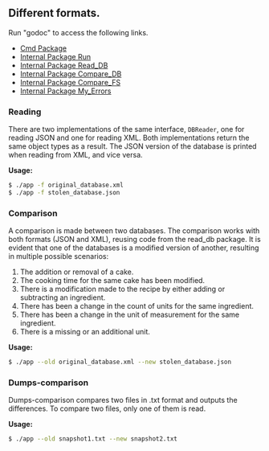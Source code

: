 ## Different formats.

Run "godoc" to access the following links.
- [Cmd Package](http://localhost:6060/pkg/go_day_01/cmd/app)
- [Internal Package Run](http://localhost:6060/pkg/go_day_01/internal/app/run)
- [Internal Package Read_DB](http://localhost:6060/pkg/go_day_01/internal/app/read_db)
- [Internal Package Compare_DB](http://localhost:6060/pkg/go_day_01/internal/app/compare_db)
- [Internal Package Compare_FS](http://localhost:6060/pkg/go_day_01/internal/app/compare_fs)
- [Internal Package My_Errors](http://localhost:6060/pkg/go_day_01/internal/app/my_errors)

### Reading
There are two implementations of the same interface, `DBReader`, one for reading JSON and one for reading XML. 
Both implementations return the same object types as a result. The JSON version of the database is printed 
when reading from XML, and vice versa.

**Usage:**
```bash
$ ./app -f original_database.xml
$ ./app -f stolen_database.json
```

### Comparison
A comparison is made between two databases. 
The comparison works with both formats (JSON and XML), reusing code from the read_db package. 
It is evident that one of the databases is a modified version of another, 
resulting in multiple possible scenarios:

1) The addition or removal of a cake.
2) The cooking time for the same cake has been modified.
3) There is a modification made to the recipe by either adding or subtracting an ingredient.
4) There has been a change in the count of units for the same ingredient.
5) There has been a change in the unit of measurement for the same ingredient.
6) There is a missing or an additional unit.

**Usage:**
```bash
$ ./app --old original_database.xml --new stolen_database.json
```

### Dumps-comparison
Dumps-comparison compares two files in .txt format and outputs the differences. 
To compare two files, only one of them is read.

**Usage:**
```bash
$ ./app --old snapshot1.txt --new snapshot2.txt
```
